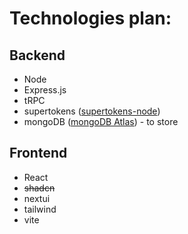 # Technologies plan:

## Backend
- Node
- Express.js
- tRPC
- supertokens ([supertokens-node](https://www.npmjs.com/package/supertokens-node))
- mongoDB ([mongoDB Atlas](https://www.mongodb.com/pricing)) - to store

## Frontend
- React
- ~~shadcn~~
- nextui
- tailwind
- vite
